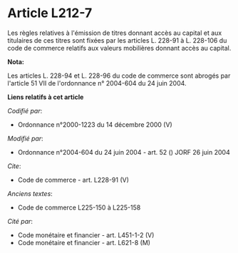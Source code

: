 # Article L212-7

Les règles relatives à l'émission de titres donnant accès au capital et aux titulaires de ces titres sont fixées par les
articles L. 228-91 à L. 228-106 du code de commerce relatifs aux valeurs mobilières donnant accès au capital.

**Nota:**

Les articles L. 228-94 et L. 228-96 du code de commerce sont abrogés par l'article 51 VII de l'ordonnance n° 2004-604 du 24
juin 2004.

**Liens relatifs à cet article**

_Codifié par_:

  - Ordonnance n°2000-1223 du 14 décembre 2000 (V)

_Modifié par_:

  - Ordonnance n°2004-604 du 24 juin 2004 - art. 52 () JORF 26 juin 2004

_Cite_:

  - Code de commerce - art. L228-91 (V)

_Anciens textes_:

  - Code de commerce L225-150 à L225-158

_Cité par_:

  - Code monétaire et financier - art. L451-1-2 (V)
  - Code monétaire et financier - art. L621-8 (M)
